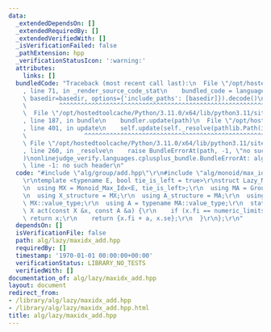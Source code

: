```yaml
---
data:
  _extendedDependsOn: []
  _extendedRequiredBy: []
  _extendedVerifiedWith: []
  _isVerificationFailed: false
  _pathExtension: hpp
  _verificationStatusIcon: ':warning:'
  attributes:
    links: []
  bundledCode: "Traceback (most recent call last):\n  File \"/opt/hostedtoolcache/Python/3.11.0/x64/lib/python3.11/site-packages/onlinejudge_verify/documentation/build.py\"\
    , line 71, in _render_source_code_stat\n    bundled_code = language.bundle(stat.path,\
    \ basedir=basedir, options={'include_paths': [basedir]}).decode()\n          \
    \         ^^^^^^^^^^^^^^^^^^^^^^^^^^^^^^^^^^^^^^^^^^^^^^^^^^^^^^^^^^^^^^^^^^^^^^^^^^^^^^^^^\n\
    \  File \"/opt/hostedtoolcache/Python/3.11.0/x64/lib/python3.11/site-packages/onlinejudge_verify/languages/cplusplus.py\"\
    , line 187, in bundle\n    bundler.update(path)\n  File \"/opt/hostedtoolcache/Python/3.11.0/x64/lib/python3.11/site-packages/onlinejudge_verify/languages/cplusplus_bundle.py\"\
    , line 401, in update\n    self.update(self._resolve(pathlib.Path(included), included_from=path))\n\
    \                ^^^^^^^^^^^^^^^^^^^^^^^^^^^^^^^^^^^^^^^^^^^^^^^^^^^^^^^^^\n \
    \ File \"/opt/hostedtoolcache/Python/3.11.0/x64/lib/python3.11/site-packages/onlinejudge_verify/languages/cplusplus_bundle.py\"\
    , line 260, in _resolve\n    raise BundleErrorAt(path, -1, \"no such header\"\
    )\nonlinejudge_verify.languages.cplusplus_bundle.BundleErrorAt: alg/group/add.hpp:\
    \ line -1: no such header\n"
  code: "#include \"alg/group/add.hpp\"\r\n#include \"alg/monoid/max_idx.hpp\"\r\n\
    \r\ntemplate <typename E, bool tie_is_left = true>\r\nstruct Lazy_MaxIdx_Add {\r\
    \n  using MX = Monoid_Max_Idx<E, tie_is_left>;\r\n  using MA = Group_Add<E>;\r\
    \n  using X_structure = MX;\r\n  using A_structure = MA;\r\n  using X = typename\
    \ MX::value_type;\r\n  using A = typename MA::value_type;\r\n  static constexpr\
    \ X act(const X &x, const A &a) {\r\n    if (x.fi == numeric_limits<E>::lowest())\
    \ return x;\r\n    return {x.fi + a, x.se};\r\n  }\r\n};\r\n"
  dependsOn: []
  isVerificationFile: false
  path: alg/lazy/maxidx_add.hpp
  requiredBy: []
  timestamp: '1970-01-01 00:00:00+00:00'
  verificationStatus: LIBRARY_NO_TESTS
  verifiedWith: []
documentation_of: alg/lazy/maxidx_add.hpp
layout: document
redirect_from:
- /library/alg/lazy/maxidx_add.hpp
- /library/alg/lazy/maxidx_add.hpp.html
title: alg/lazy/maxidx_add.hpp
---
```

